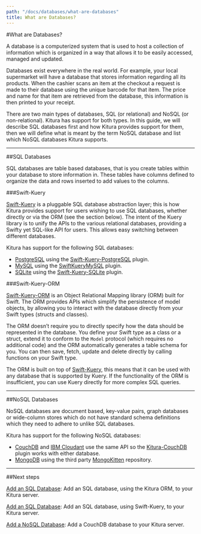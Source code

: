 ```yaml
---
path: "/docs/databases/what-are-databases"
title: What are Databases?
---
```


#What are Databases?

A database is a computerized system that is used to host a collection of information which is organized in a way that allows it to be easily accessed, managed and updated.

Databases exist everywhere in the real world. For example, your local supermarket will have a database that stores information regarding all its products. When the cashier scans an item at the checkout a request is made to their database using the unique barcode for that item. The price and name for that item are retrieved from the database, this information is then printed to your receipt.

There are two main types of databases, SQL (or relational) and NoSQL (or non-relational). Kitura has support for both types. In this guide, we will describe SQL databases first and how Kitura provides support for them, then we will define what is meant by the term NoSQL database and list which NoSQL databases Kitura supports.

---

##SQL Databases

SQL databases are table based databases, that is you create tables within your database to store information in. These tables have columns defined to organize the data and rows inserted to add values to the columns.

###Swift-Kuery

[Swift-Kuery](https://github.com/Kitura-Next/Swift-Kuery) is a pluggable SQL database abstraction layer; this is how Kitura provides support for users wishing to use SQL databases, whether directly or via the ORM (see the section below). The intent of the Kuery library is to unify the APIs to the various relational databases, providing a Swifty yet SQL-like API for users. This allows easy switching between different databases.

Kitura has support for the following SQL databases:

- [PostgreSQL](https://www.postgresql.org) using the [Swift-Kuery-PostgreSQL](https://github.com/Kitura-Next/Swift-Kuery-PostgreSQL) plugin.
- [MySQL](https://www.mysql.com) using the [SwiftKueryMySQL](https://github.com/Kitura-Next/SwiftKueryMySQL) plugin.
- [SQLite](https://www.sqlite.org) using the [Swift-Kuery-SQLite](https://github.com/Kitura-Next/Swift-Kuery-SQLite) plugin.

###Swift-Kuery-ORM

[Swift-Kuery-ORM](https://github.com/Kitura-Next/Swift-Kuery-ORM) is an Object Relational Mapping library (ORM) built for Swift. The ORM provides APIs which simplify the persistence of model objects, by allowing you to interact with the database directly from your Swift types (structs and classes).

The ORM doesn’t require you to directly specify how the data should be represented in the database. You define your Swift type as a class or a struct, extend it to conform to the `Model` protocol (which requires no additional code) and the ORM automatically generates a table schema for you. You can then save, fetch, update and delete directly by calling functions on your Swift type.

The ORM is built on top of [Swift-Kuery](https://github.com/Kitura-Next/Swift-Kuery), this means that it can be used with any database that is supported by Kuery. If the functionality of the ORM is insufficient, you can use Kuery directly for more complex SQL queries.

---

##NoSQL Databases

NoSQL databases are document based, key-value pairs, graph databases or wide-column stores which do not have standard schema definitions which they need to adhere to unlike SQL databases.

Kitura has support for the following NoSQL databases:

- [CouchDB](https://couchdb.apache.org) and [IBM Cloudant](https://www.ibm.com/uk-en/cloud/cloudant) use the same API so the [Kitura-CouchDB](https://github.com/Kitura-Next/Kitura-CouchDB) plugin works with either database.
- [MongoDB](https://www.mongodb.com) using the third party [MongoKitten](https://github.com/OpenKitten/MongoKitten) repository.

---

##Next steps

[Add an SQL Database](./orm): Add an SQL database, using the Kitura ORM, to your Kitura server.

[Add an SQL Database](./kuery): Add an SQL database, using Swift-Kuery, to your Kitura server.

[Add a NoSQL Database](./couchdb): Add a CouchDB database to your Kitura server.
